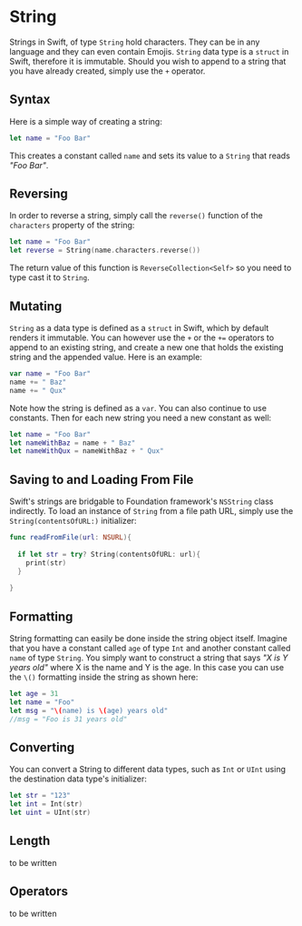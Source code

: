 # String

Strings in Swift, of type `String` hold characters. They can be in any language and they can even contain Emojis. `String` data type is a `struct` in Swift, therefore it is immutable. Should you wish to append to a string that you have already created, simply use the `+` operator.

## Syntax

Here is a simple way of creating a string:

```swift
let name = "Foo Bar"
```

This creates a constant called `name` and sets its value to a `String` that reads *"Foo Bar"*.

## Reversing

In order to reverse a string, simply call the `reverse()` function of the `characters` property of the string:

```swift
let name = "Foo Bar"
let reverse = String(name.characters.reverse())
```

The return value of this function is `ReverseCollection<Self>` so you need to type cast it to `String`.
## Mutating

`String` as a data type is defined as a `struct` in Swift, which by default renders it immutable. You can however use the `+` or the `+=` operators to append to an existing string, and create a new one that holds the existing string and the appended value. Here is an example:

```swift
var name = "Foo Bar"
name += " Baz"
name += " Qux"
```

Note how the string is defined as a `var`. You can also continue to use constants. Then for each new string you need a new constant as well:

```swift
let name = "Foo Bar"
let nameWithBaz = name + " Baz"
let nameWithQux = nameWithBaz + " Qux"
```

## Saving to and Loading From File

Swift's strings are bridgable to Foundation framework's `NSString` class indirectly. To load an instance of `String` from a file path URL, simply use the `String(contentsOfURL:)` initializer:

```swift
func readFromFile(url: NSURL){
  
  if let str = try? String(contentsOfURL: url){
    print(str)
  }
  
}
```

## Formatting

String formatting can easily be done inside the string object itself. Imagine that you have a constant called `age` of type `Int` and another constant called `name` of type `String`. You simply want to construct a string that says *"X is Y years old"* where X is the name and Y is the age. In this case you can use the `\()` formatting inside the string as shown here:

```swift
let age = 31
let name = "Foo"
let msg = "\(name) is \(age) years old"
//msg = "Foo is 31 years old"
```

## Converting

You can convert a String to different data types, such as `Int` or `UInt` using the destination data type's initializer:

```swift
let str = "123"
let int = Int(str)
let uint = UInt(str)
```

## Length

to be written

## Operators

to be written